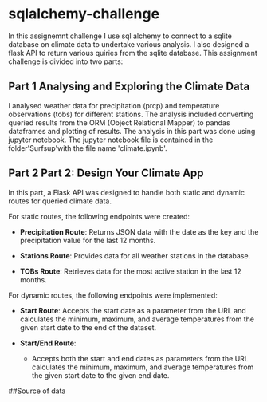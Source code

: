 # sqlalchemy-challenge
In this assignemnt challenge I use sql alchemy to connect to a sqlite database on climate data to undertake various analysis. I also designed a flask API to return various quiries from the sqlite database. This assignment challenge is divided into two parts:

## Part 1 Analysing and Exploring the Climate Data
I analysed weather data for precipitation (prcp) and temperature observations (tobs) for different stations. The analysis included converting queried results from the ORM (Object Relational Mapper) to pandas dataframes and plotting of results. The analysis in this part was done using jupyter notebook. The jupyter notebook file is contained in the folder'Surfsup'with the file name 'climate.ipynb'. 

## Part 2 Part 2: Design Your Climate App
In this part, a Flask API was designed to handle both static and dynamic routes for queried climate data.

For static routes, the following endpoints were created:

- **Precipitation Route**: Returns JSON data with the date as the key and the precipitation value for the last 12 months.

- **Stations Route**: Provides data for all weather stations in the database.

- **TOBs Route**: Retrieves data for the most active station in the last 12 months.

For dynamic routes, the following endpoints were implemented:

- **Start Route**: Accepts the start date as a parameter from the URL and calculates the minimum, maximum, and average temperatures from the given start date to the end of the dataset.

- **Start/End Route**:
  - Accepts both the start and end dates as parameters from the URL calculates the minimum, maximum, and average temperatures from the given start date to the given end date.


##Source of data
